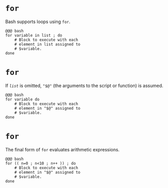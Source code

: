 <!SLIDE>
# `for`

Bash supports loops using `for`.

    @@@ bash
    for variable in list ; do
        # Block to execute with each
        # element in list assigned to
        # $variable.
    done

<!SLIDE>
# `for`

If *`list`* is omitted, `"$@"` (the arguments to the script or function) is assumed.

    @@@ bash
    for variable do
        # Block to execute with each
        # element in "$@" assigned to
        # $variable.
    done

<!SLIDE>
# `for`

The final form of `for` evaluates arithmetic expressions.

    @@@ bash
    for (( n=0 ; n<10 ; n++ )) ; do
        # Block to execute with each
        # element in "$@" assigned to
        # $variable.
    done
